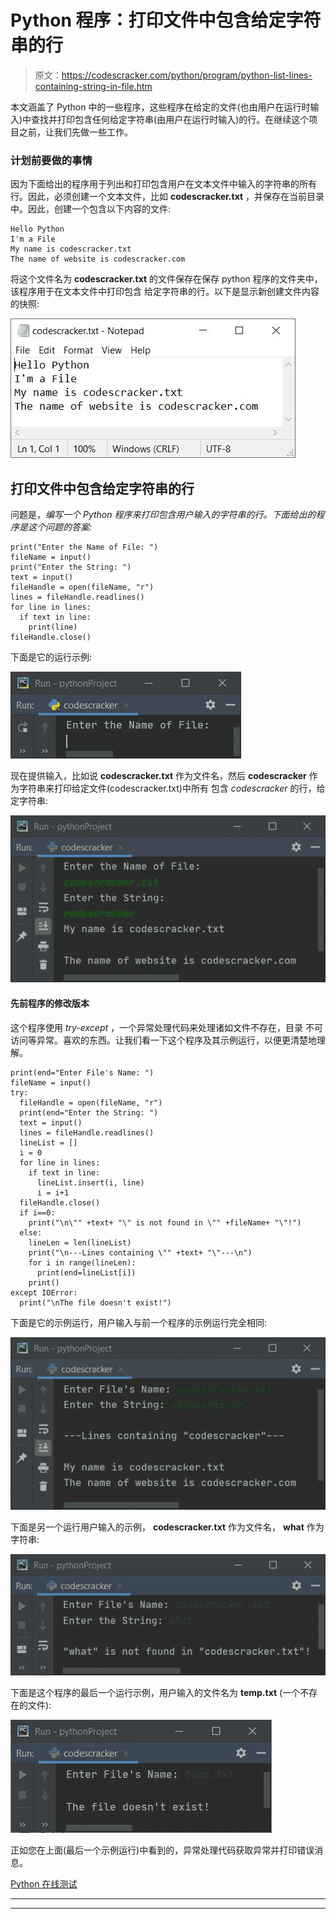 # Python 程序：打印文件中包含给定字符串的行

> 原文：<https://codescracker.com/python/program/python-list-lines-containing-string-in-file.htm>

本文涵盖了 Python 中的一些程序，这些程序在给定的文件(也由用户在运行时输入)中查找并打印包含任何给定字符串(由用户在运行时输入)的行。在继续这个项目之前，让我们先做一些工作。

### 计划前要做的事情

因为下面给出的程序用于列出和打印包含用户在文本文件中输入的字符串的所有行。因此，必须创建一个文本文件，比如 **codescracker.txt** ，并保存在当前目录中。因此，创建一个包含以下内容的文件:

```
Hello Python
I'm a File
My name is codescracker.txt
The name of website is codescracker.com
```

将这个文件名为 **codescracker.txt** 的文件保存在保存 python 程序的文件夹中，该程序用于在文本文件中打印包含 给定字符串的行。以下是显示新创建文件内容的快照:

![python print line containing string in file](img/2fb6455f2b34a25f7ecd701d3f048702.png)

## 打印文件中包含给定字符串的行

问题是，*编写一个 Python 程序来打印包含用户输入的字符串的行。下面给出的程序是这个问题的答案:*

```
print("Enter the Name of File: ")
fileName = input()
print("Enter the String: ")
text = input()
fileHandle = open(fileName, "r")
lines = fileHandle.readlines()
for line in lines:
  if text in line:
    print(line)
fileHandle.close()
```

下面是它的运行示例:

![print lines containing string in file python](img/9919f9ba2a2b911f787054232f76661d.png)

现在提供输入，比如说 **codescracker.txt** 作为文件名，然后 **codescracker** 作为字符串来打印给定文件(codescracker.txt)中所有 包含 *codescracker* 的行，给定字符串:

![list lines containing string in file python](img/ab452def70b9d88320a78551849c470d.png)

#### 先前程序的修改版本

这个程序使用 *try-except* ，一个异常处理代码来处理诸如文件不存在，目录 不可访问等异常。喜欢的东西。让我们看一下这个程序及其示例运行，以便更清楚地理解。

```
print(end="Enter File's Name: ")
fileName = input()
try:
  fileHandle = open(fileName, "r")
  print(end="Enter the String: ")
  text = input()
  lines = fileHandle.readlines()
  lineList = []
  i = 0
  for line in lines:
    if text in line:
      lineList.insert(i, line)
      i = i+1
  fileHandle.close()
  if i==0:
    print("\n\"" +text+ "\" is not found in \"" +fileName+ "\"!")
  else:
    lineLen = len(lineList)
    print("\n---Lines containing \"" +text+ "\"---\n")
    for i in range(lineLen):
      print(end=lineList[i])
    print()
except IOError:
  print("\nThe file doesn't exist!")
```

下面是它的示例运行，用户输入与前一个程序的示例运行完全相同:

![print all lines containing given string in file python](img/60fde437c3e62677f195fa93c669b05b.png)

下面是另一个运行用户输入的示例， **codescracker.txt** 作为文件名， **what** 作为字符串:

![print lines containing given string in file python](img/a7b1567a52e2f71ed964b650c25f30d6.png)

下面是这个程序的最后一个运行示例，用户输入的文件名为 **temp.txt** (一个不存在的文件):

![python print all lines containing string in file](img/2e2bbf420e3e07d463b8fcfa99e85ede.png)

正如您在上面(最后一个示例运行)中看到的，异常处理代码获取异常并打印错误消息。

[Python 在线测试](/exam/showtest.php?subid=10)

* * *

* * *